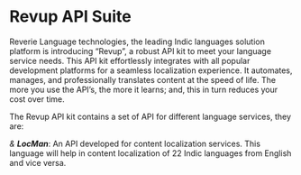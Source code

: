 # Revup API Suite

Reverie Language technologies, the leading Indic languages solution platform is introducing “Revup”, a robust API kit to meet your language service needs. This API kit effortlessly integrates with all popular development platforms for a seamless localization experience. It automates, manages, and professionally translates content at the speed of life. The more you use the API’s, the more it learns; and, this in turn reduces your cost over time.

The Revup API kit contains a set of API for different language services, they are:

_&_ ___LocMan___: An API developed for content localization services. This language will help in content localization of  22 Indic languages from English and vice versa.
